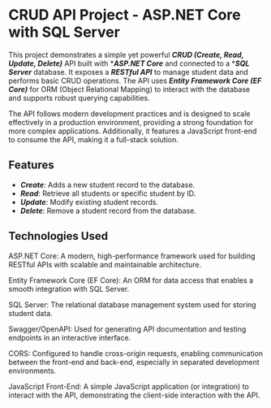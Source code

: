 # CRUD API Project - ASP.NET Core with SQL Server

This project demonstrates a simple yet powerful ***CRUD (Create, Read, Update, Delete)*** API built with ****ASP.NET Core*** and connected to a ****SQL Server*** database. It exposes a ***RESTful API*** to manage student data and performs basic CRUD operations. The API uses ***Entity Framework Core (EF Core)*** for ORM (Object Relational Mapping) to interact with the database and supports robust querying capabilities.

The API follows modern development practices and is designed to scale effectively in a production environment, providing a strong foundation for more complex applications. Additionally, it features a JavaScript front-end to consume the API, making it a full-stack solution.

## Features
* ***Create***: Adds a new student record to the database.
* ***Read***: Retrieve all students or specific student by ID.
* ***Update***: Modify existing student records.
* ***Delete***: Remove a student record from the database.

 ## Technologies Used
 
ASP.NET Core: A modern, high-performance framework used for building RESTful APIs with scalable and maintainable architecture.

Entity Framework Core (EF Core): An ORM for data access that enables a smooth integration with SQL Server.

SQL Server: The relational database management system used for storing student data.

Swagger/OpenAPI: Used for generating API documentation and testing endpoints in an interactive interface.

CORS: Configured to handle cross-origin requests, enabling communication between the front-end and back-end, especially in separated development environments.

JavaScript Front-End: A simple JavaScript application (or integration) to interact with the API, demonstrating the client-side interaction with the API.
